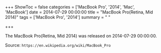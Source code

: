 +++
ShowToc = false
categories = ['MacBook Pro', '2014', 'Mac', 'MacBook']
date = 2014-07-29 00:00:00
title = "MacBook Pro(Retina, Mid 2014)"
tags = ['MacBook Pro', '2014']
summary = " "

+++

The MacBook Pro(Retina, Mid 2014) was released on 2014-07-29 00:00:00.

Source: `https://en.wikipedia.org/wiki/MacBook_Pro`


